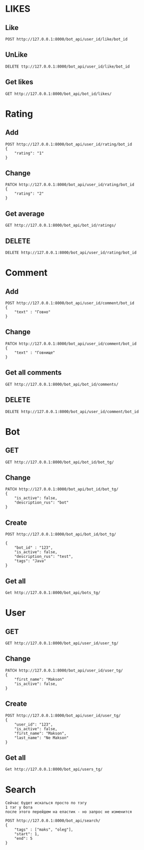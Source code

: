 # LIKES## Like    POST http://127.0.0.1:8000/bot_api/user_id/like/bot_id## UnLike    DELETE ttp://127.0.0.1:8000/bot_api/user_id/like/bot_id## Get likes     GET http://127.0.0.1:8000/bot_api/bot_id/likes/# Rating## Add     POST http://127.0.0.1:8000/bot_api/user_id/rating/bot_id     {         "rating": "1"    }## Change     PATCH http://127.0.0.1:8000/bot_api/user_id/rating/bot_id     {         "rating": "2"    }## Get average     GET http://127.0.0.1:8000/bot_api/bot_id/ratings/## DELETE    DELETE http://127.0.0.1:8000/bot_api/user_id/rating/bot_id # Comment## Add     POST http://127.0.0.1:8000/bot_api/user_id/comment/bot_id     {         "text" : "Говно"    }## Change     PATCH http://127.0.0.1:8000/bot_api/user_id/comment/bot_id     {         "text" : "Говнище"    }## Get all comments     GET http://127.0.0.1:8000/bot_api/bot_id/comments/## DELETE    DELETE http://127.0.0.1:8000/bot_api/user_id/comment/bot_id # Bot## GET     GET http://127.0.0.1:8000/bot_api/bot_id/bot_tg/## Change     PATCH http://127.0.0.1:8000/bot_api/bot_id/bot_tg/    {         "is_active": false,        "description_rus": "bot"    }## Create    POST http://127.0.0.1:8000/bot_api/bot_id/bot_tg/        {         "bot_id" : "123",        "is_active": false,        "description_rus": "test",        "tags": "Java"    }## Get all    Get http://127.0.0.1:8000/bot_api/bots_tg/# User## GET     GET http://127.0.0.1:8000/bot_api/user_id/user_tg/## Change     PATCH http://127.0.0.1:8000/bot_api/user_id/user_tg/    {         "first_name": "Makson"        "is_active": false,    }## Create    POST http://127.0.0.1:8000/bot_api/user_id/user_tg/    {         "user_id": "123",        "is_active": false,        "first_name": "Makson",        "last_name": "Ne Makson"        }## Get all    Get http://127.0.0.1:8000/bot_api/users_tg/# Search    Сейчас будет искаться просто по тэгу     1 тэг у бота    после этого перейдем на еластик - но запрос не изменится         POST http://127.0.0.1:8000/bot_api/search/    {         "tags" : ["maks", "oleg"],        "start": 1,        "end": 5    }